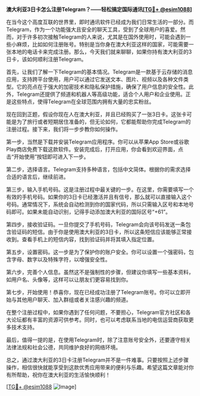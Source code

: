**澳大利亚3日卡怎么注册Telegram？——轻松搞定国际通讯[[TG💪+ @esim1088](https://t.me/s/esim1088)]**

在当今这个高度互联的世界里，即时通讯软件已经成为我们日常生活的一部分。而Telegram，作为一个功能强大且安全的聊天工具，受到了全球用户的喜爱。然而，对于许多初次接触Telegram的人来说，尤其是在国外使用时，可能会遇到一些小麻烦，比如如何注册账号。特别是当你身在澳大利亚这样的国家，可能需要一张本地的电话卡来完成注册。那么，今天我们就来聊聊，如果你持有澳大利亚的3日卡，该如何顺利注册Telegram。

首先，让我们了解一下Telegram的基本情况。Telegram是一款基于云存储的消息应用，支持跨平台使用，用户可以通过它发送文本、图片、视频以及各种文件类型。它的亮点在于强大的加密技术和隐私保护措施，确保了用户信息的安全性。此外，Telegram还提供了频道和机器人等高级功能，适合个人用户和企业使用。正是这些特点，使得Telegram在全球范围内拥有大量的忠实粉丝。

现在回到正题，假设你现在人在澳大利亚，并且已经购买了一张3日卡。这张卡可能是为了旅行或者短期居住准备的，但无论如何，它都能帮助你完成Telegram的注册过程。接下来，我们将一步步教你如何操作。

第一步，当然是下载并安装Telegram应用程序。你可以从苹果App Store或谷歌Play商店免费下载这款软件。安装完成后，打开应用，你会看到欢迎界面，点击“开始使用”按钮即可进入下一步。

第二步，选择语言。Telegram支持多种语言，包括中文简体。根据你的需求选择合适的语言后，继续前进。

第三步，输入手机号码。这是注册过程中最关键的一步。在这里，你需要填写一个有效的手机号码。如果你的3日卡已经激活并且有信号，那么就可以直接输入这个号码。通常情况下，系统会自动检测到你的国家代码，所以只需输入区号和本地号码即可。如果未能自动识别，记得手动添加澳大利亚的国际区号“+61”。

第四步，接收验证码。一旦你提交了手机号码，Telegram会向该号码发送一条包含验证码的短信。由于你是使用澳大利亚的3日卡，所以这条短信应该能够正常接收到。查看手机上的短信内容，找到验证码并将其填入指定位置。

第五步，设置密码。这一步是为了保护你的账户安全。你可以设置一个强密码，包含字母、数字以及特殊字符，以增强安全性。

第六步，完善个人信息。虽然这不是强制性的步骤，但建议你填写一些基本资料，如用户名、头像等，这样可以让朋友们更容易找到你。

第七步，开始使用！恭喜你，现在已经成功注册了Telegram账号。你可以立即开始与其他用户聊天、加入群组或者关注感兴趣的频道。

在整个注册过程中，如果你遇到了任何问题，不要担心，Telegram官方社区和各大论坛都有丰富的资源可供参考。同时，也可以考虑联系当地的电信运营商获取更多技术支持。

最后，值得一提的是，在使用Telegram时，除了注意账号安全外，还要遵守相关法律法规和社会公德，共同维护良好的网络环境。

总之，通过澳大利亚的3日卡注册Telegram并不是一件难事。只要按照上述步骤操作，相信很快就能享受到这款优秀应用带来的便利与乐趣。希望这篇文章能对你有所帮助，祝你在澳大利亚的生活愉快顺利！

[[TG💪+ @esim1088](https://t.me/s/esim1088) ![Image](https://i.postimg.cc/4NQfJmqS/Snipaste-2025-05-13-00-14-12.png)]